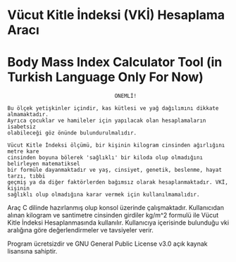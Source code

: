 # Vücut Kitle İndeksi (VKİ) Hesaplama Aracı
# Body Mass Index Calculator Tool (in Turkish Language Only For Now)



                                      ÖNEMLİ!

	Bu ölçek yetişkinler içindir, kas kütlesi ve yağ dağılımını dikkate almamaktadır.
	Ayrıca çocuklar ve hamileler için yapılacak olan hesaplamaların isabetsiz
	olabileceği göz önünde bulundurulmalıdır.

	Vücut Kitle İndeksi ölçümü, bir kişinin kilogram cinsinden ağırlığını metre kare
	cinsinden boyuna bölerek 'sağlıklı' bir kiloda olup olmadığını belirleyen matematiksel
	bir formüle dayanmaktadır ve yaş, cinsiyet, genetik, beslenme, hayat tarzı, tıbbi
	geçmiş ya da diğer faktörlerden bağımsız olarak hesaplanmaktadır. VKİ, kişinin
	sağlıklı olup olmadığına karar vermek için kullanılmamalıdır.



Araç C dilinde hazırlanmış olup konsol üzerinde çalışmaktadır. Kullanıcıdan alınan kilogram ve santimetre cinsinden girdiler kg/m^2 formulü ile Vücut Kitle İndeksi Hesaplanmasında kullanılır.
Kullanıcıya içerisinde bulunduğu vki aralığına göre değerlendirmeler ve tavsiyeler verir.

Program ücretsizdir ve GNU General Public License v3.0 açık kaynak lisansına sahiptir.


